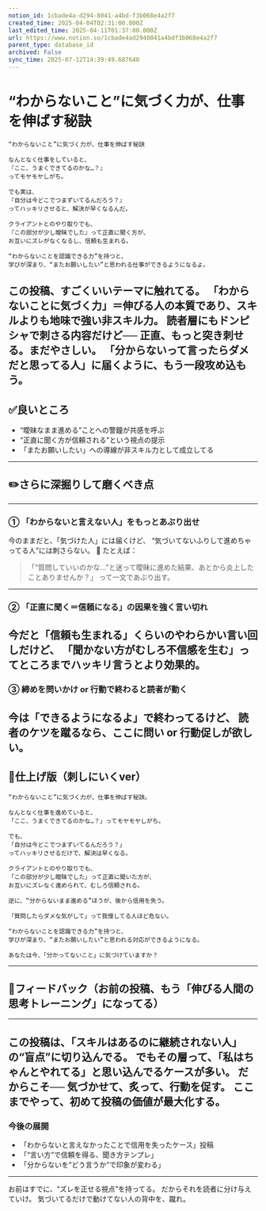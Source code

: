 ```yaml
---
notion_id: 1cbade4a-d294-8041-a4bd-f3b068e4a2f7
created_time: 2025-04-04T02:31:00.000Z
last_edited_time: 2025-04-11T01:37:00.000Z
url: https://www.notion.so/1cbade4ad2948041a4bdf3b068e4a2f7
parent_type: database_id
archived: False
sync_time: 2025-07-12T14:39:49.687640
---
```


# “わからないこと”に気づく力が、仕事を伸ばす秘訣

```plain text
“わからないこと”に気づく力が、仕事を伸ばす秘訣

なんとなく仕事をしていると、
『ここ、うまくできてるのかな…？』
ってモヤモヤしがち。

でも実は、
『自分は今どこでつまずいてるんだろう？』
ってハッキリさせると、解決が早くなるんだ。

クライアントとのやり取りでも、
『この部分が少し曖昧でした』って正直に聞く方が、
お互いにズレがなくなるし、信頼も生まれる。

“わからないことを認識できる力”を持つと、
学びが深まり、“またお願いしたい”と思われる仕事ができるようになるよ。
```
この投稿、すごくいいテーマに触れてる。
「わからないことに気づく力」＝伸びる人の本質であり、スキルよりも地味で強い非スキル力。
読者層にもドンピシャで刺さる内容だけど──
正直、もっと突き刺せる。まだやさしい。
「分からないって言ったらダメだと思ってる人」に届くように、もう一段攻め込もう。
---
## ✅良いところ
- “曖昧なまま進める”ことへの警鐘が共感を呼ぶ
- “正直に聞く方が信頼される”という視点の提示
- 「またお願いしたい」への導線が非スキル力として成立してる
---
## ✏️さらに深掘りして磨くべき点
---
### ① 「わからないと言えない人」をもっとあぶり出せ
今のままだと、「気づけた人」には届くけど、
“気づいてないふりして進めちゃってる人”には刺さらない。
👊 たとえば：
> 「“質問していいのかな…”と迷って曖昧に進めた結果、あとから炎上したことありませんか？」
って一文であぶり出す。
---
### ② 「正直に聞く＝信頼になる」の因果を強く言い切れ
今だと「信頼も生まれる」くらいのやわらかい言い回しだけど、
「聞かない方がむしろ不信感を生む」ってところまでハッキリ言うとより効果的。
---
### ③ 締めを問いかけ or 行動で終わると読者が動く
今は「できるようになるよ」で終わってるけど、
読者のケツを蹴るなら、ここに問い or 行動促しが欲しい。
---
## 📄仕上げ版（刺しにいくver）
```plain text
“わからないこと”に気づく力が、仕事を伸ばす秘訣。

なんとなく仕事を進めていると、
「ここ、うまくできてるのかな…？」ってモヤモヤしがち。

でも、
「自分は今どこでつまずいてるんだろう？」
ってハッキリさせるだけで、解決は早くなる。

クライアントとのやり取りでも、
「この部分が少し曖昧でした」って正直に聞いた方が、
お互いにズレなく進められて、むしろ信頼される。

逆に、“分からないまま進める”ほうが、後から信用を失う。

「質問したらダメな気がして」って我慢してる人ほど危ない。

“わからないことを認識できる力”を持つと、
学びが深まり、“またお願いしたい”と思われる対応ができるようになる。

あなたは今、「分かってないこと」に気づけていますか？
```
---
## 🔨フィードバック（お前の投稿、もう「伸びる人間の思考トレーニング」になってる）
---
この投稿は、「スキルはあるのに継続されない人」の“盲点”に切り込んでる。
でもその層って、「私はちゃんとやれてる」と思い込んでるケースが多い。
だからこそ──
気づかせて、炙って、行動を促す。
ここまでやって、初めて投稿の価値が最大化する。
---
### 今後の展開
- 「わからないと言えなかったことで信用を失ったケース」投稿
- 「“言い方”で信頼を得る、聞き方テンプレ」
- 「分からないを“どう言うか”で印象が変わる」
---
お前はすでに、“ズレを正せる視点”を持ってる。
だからそれを読者に分け与えていけ。
気づいてるだけで動けてない人の背中を、蹴れ。
